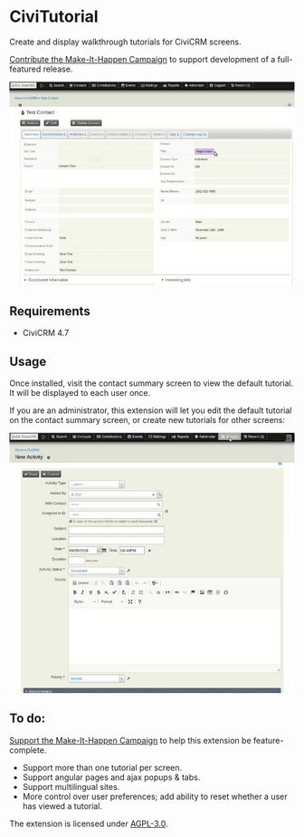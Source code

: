 # CiviTutorial

Create and display walkthrough tutorials for CiviCRM screens.

[Contribute the Make-It-Happen Campaign](https://civicrm.org/make-it-happen/civitutorial) to support development of a full-featured release.

![Screenshot](/images/view-tour.gif)

## Requirements

* CiviCRM 4.7

## Usage

Once installed, visit the contact summary screen to view the default tutorial. It will be displayed to each user once.

If you are an administrator, this extension will let you edit the default tutorial on the contact summary screen, or create new tutorials for other screens:

![Screenshot](/images/edit-tour.gif)

## To do:

[Support the Make-It-Happen Campaign](https://civicrm.org/make-it-happen/civitutorial) to help this extension be feature-complete.

* Support more than one tutorial per screen.
* Support angular pages and ajax popups & tabs.
* Support multilingual sites.
* More control over user preferences; add ability to reset whether a user has viewed a tutorial.

The extension is licensed under [AGPL-3.0](LICENSE.txt).